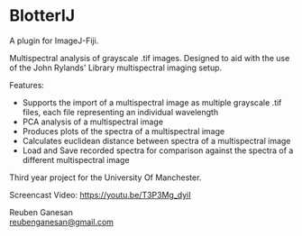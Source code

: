 # BlotterIJ

A plugin for ImageJ-Fiji.  

Multispectral analysis of grayscale .tif images. Designed to aid with the use of the John Rylands' Library multispectral imaging setup.

Features:   
- Supports the import of a multispectral image as multiple grayscale .tif files, each file representing an individual wavelength  
- PCA analysis of a multispectral image  
- Produces plots of the spectra of a multispectral image
- Calculates euclidean distance between spectra of a multispectral image
- Load and Save recorded spectra for comparison against the spectra of a different multispectral image

Third year project for the University Of Manchester.

Screencast Video:
https://youtu.be/T3P3Mg_dyiI

Reuben Ganesan  
reubenganesan@gmail.com

